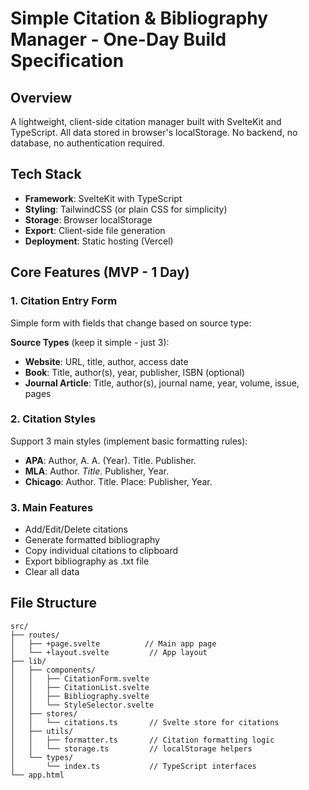 # Simple Citation & Bibliography Manager - One-Day Build Specification

## Overview
A lightweight, client-side citation manager built with SvelteKit and TypeScript. All data stored in browser's localStorage. No backend, no database, no authentication required.

## Tech Stack
- **Framework**: SvelteKit with TypeScript
- **Styling**: TailwindCSS (or plain CSS for simplicity)
- **Storage**: Browser localStorage
- **Export**: Client-side file generation
- **Deployment**: Static hosting (Vercel)

## Core Features (MVP - 1 Day)

### 1. Citation Entry Form
Simple form with fields that change based on source type:

**Source Types** (keep it simple - just 3):
- **Website**: URL, title, author, access date
- **Book**: Title, author(s), year, publisher, ISBN (optional)
- **Journal Article**: Title, author(s), journal name, year, volume, issue, pages

### 2. Citation Styles
Support 3 main styles (implement basic formatting rules):
- **APA**: Author, A. A. (Year). Title. Publisher.
- **MLA**: Author. *Title*. Publisher, Year.
- **Chicago**: Author. Title. Place: Publisher, Year.

### 3. Main Features
- Add/Edit/Delete citations
- Generate formatted bibliography
- Copy individual citations to clipboard
- Export bibliography as .txt file
- Clear all data

## File Structure
```
src/
├── routes/
│   ├── +page.svelte          // Main app page
│   └── +layout.svelte         // App layout
├── lib/
│   ├── components/
│   │   ├── CitationForm.svelte
│   │   ├── CitationList.svelte
│   │   ├── Bibliography.svelte
│   │   └── StyleSelector.svelte
│   ├── stores/
│   │   └── citations.ts       // Svelte store for citations
│   ├── utils/
│   │   ├── formatter.ts       // Citation formatting logic
│   │   └── storage.ts         // localStorage helpers
│   └── types/
│       └── index.ts           // TypeScript interfaces
└── app.html
```
